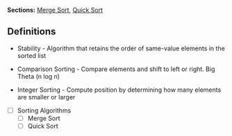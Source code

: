 **Sections:** [Merge Sort](/sorting-algorithms/merge-sort/), [Quick Sort](/sorting-algorithms/quick-sort/)

## Definitions

* Stability - Algorithm that retains the order of same-value elements in the sorted list

* Comparison Sorting - Compare elements and shift to left or right. Big Theta (n log n)

* Integer Sorting - Compute position by determining how many elements are smaller or larger



* [ ] Sorting Algorithms
    * [ ] Merge Sort
    * [ ] Quick Sort